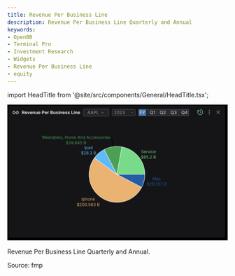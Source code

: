 ```yaml
---
title: Revenue Per Business Line
description: Revenue Per Business Line Quarterly and Annual
keywords:
- OpenBB
- Terminal Pro
- Investment Research
- Widgets
- Revenue Per Business Line
- equity
---
```


import HeadTitle from '@site/src/components/General/HeadTitle.tsx';

<HeadTitle title="Revenue Per Business Line - equity | OpenBB Terminal Pro Docs" />

<img
    src="https://raw.githubusercontent.com/OpenBB-finance/widgets-library/main/equity/revenue_per_bus_line.png"
    alt="OpenBB Terminal Pro Widgets Library"
/>

Revenue Per Business Line Quarterly and Annual.

Source: fmp

